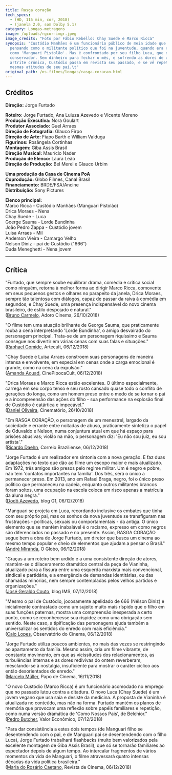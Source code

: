 ```yaml
---
title: Rasga coração
tech_specs:
  - (HD, 115 min, cor, 2018)
  - (janela 2.0, som Dolby 5.1)
category: Longas-metragens
image: /uploads/rgcor-imgr.jpeg
image_credits: "Foto por Fábio Rebello: Chay Suede e Marco Ricca"
synopsis: "Custódio Manhães é um funcionário público de meia idade que continua
  pensando como o militante político que foi na juventude, quando era conhecido
  como 'Manguari Pistolão'. Mas é confrontado por seu filho Luca, que o acusa de
  conservador. Sem dinheiro para fechar o mês, e sofrendo as dores de uma
  artrite crônica, Custódio passa em revista seu passado, e se vê repetindo as
  mesmas atitudes de seu pai.\t"
original_path: /os-filmes/longas/rasga-coracao.html
---
```

## Créditos

**Direção:** Jorge Furtado

**Roteiro**: Jorge Furtado, Ana Luiuza Azevedo e Vicente Moreno\
**Produção Executiva:** Nora Goulart\
**Produtor Associado:** Guel Arraes\
**Direção de Fotografia:** Glauco Firpo\
**Direção de Arte:** Fiapo Barth e William Valduga\
**Figurinos:** Rosângela Cortinhas\
**Montagem:** Giba Assis Brasil\
**Direção Musical:** Maurício Nader\
**Produção de Elenco:** Laura Leão\
**Direção de Produção:** Bel Merel e Glauco Urbim

**Uma produção da Casa de Cinema PoA**\
**Coprodução:** Globo Filmes, Canal Brasil\
**Financiamento:** BRDE/FSA/Ancine\
**Distribuição:** Sony Pictures

**Elenco principal:**\
Marco Ricca - Custódio Manhães (Manguari Pistolão)\
Drica Moraes - Nena\
Chay Suede - Luca\
Goerge Sauma - Lorde Bundinha\
João Pedro Zappa - Custódio jovem\
Luisa Arraes - Mil\
Anderson Vieira - Camargo Velho\
Nelson Diniz - pai de Custódio ("666")\
Duda Meneghetti - Nena jovem

- - -

## Crítica

"Furtado, que sempre soube equilibrar drama, comédia e crítica social como ninguém, retorna à melhor forma ao dirigir Marco Ricca, comovente em seus pequenos gestos e olhares no parapeito da janela, Drica Moraes, sempre tão talentosa com diálogos, capaz de passar da raiva à comédia em segundos, e Chay Suede, uma presença indispensável do novo cinema brasileiro, de estilo despojado e natural."\
([Bruno Carmelo](http://www.adorocinema.com/filmes/filme-252748/criticas-adorocinema/), Adoro Cinema, 26/10/2018)

"O filme tem uma atuação brilhante de George Sauma, que praticamente rouba a cena interpretando 'Lorde Bundinha', o amigo desvairado do personagem principal. Trata-se de um personagem riquíssimo e Sauma consegue nos divertir em várias cenas com suas falas e situações."\
([Raphael Gomide](http://artecult.com/2018-rasga-coracao/), Artecult, 06/12/2018)

"Chay Suede e Luisa Arraes constroem suas personagens de maneira intensa e envolvente, em especial em cenas onde a carga emocional é grande, como na cena da expulsão."\
([Amanda Aouad](https://www.cinepipocacult.com.br/2018/12/rasga-coracao.html), CinePipocaCult, 06/12/2018)

"Drica Moraes e Marco Ricca estão excelentes. O último especialmente, carrega em seu corpo tenso e seu rosto cansado quase todo o conflito de gerações do longa, como um homem preso entre o medo de se tornar o pai e a incompreensão das ações do filho - sua performance na explosão final de Custódio é catártica e impecável."\
([Daniel Oliveira](http://www.cinematorio.com.br/2018/10/critica-rasga-coracao-jorge-furtado-marco-ricca-chay-suede-drica-moraes/), Cinematório, 26/10/2018)

"Em RASGA CORAÇÃO, o personagem de um menestrel, largado da sociedade e errante entre noitadas de abuso, praticamente sintetiza o papel de Oduvaldo e Nelson, numa conjuntura atual em que há espaço para prisões abusivas; violão na mão, o personagem diz: 'Eu não sou juiz, eu sou artista'."\
([Ricardo Daehn](https://www.correiobraziliense.com.br/app/noticia/diversao-e-arte/2018/12/06/interna_diversao_arte,723500/tematicas-sociais-sao-destaque-em-estreias-nacionais.shtml), Correio Braziliense, 06/12/2018)

"Jorge Furtado é um realizador em sintonia com a nova geração. E faz duas adaptações no texto que dão ao filme um escopo maior e mais atualizado. Em 1972, três amigos são presos pelo regime militar. Um é negro e pobre, não tem 'contatos importantes na família'. Dos três, será o único a permanecer preso. Em 2013, ano em Rafael Braga, negro, foi o único preso político que permaneceu na cadeia, enquanto outros militantes brancos foram soltos, uma ocupação na escola coloca em risco apenas a matrícula da aluna negra."\
([Dodô Azevedo](https://g1.globo.com/pop-arte/blog/dodo-azevedo/post/2018/12/06/quem-e-voce-no-mundo.ghtml), blog G1, 06/12/2018)

"Manguari se projeta em Luca, recordando inclusive os embates que tinha com seu próprio pai, mas os sonhos da nova juventude se transfiguram nas frustrações - políticas, sexuais ou comportamentais - da antiga. O único elemento que se mantém inabalável é o racismo, expresso em como negros são diferenciados no passado e no presente. Assim, RASGA CORAÇÃO segue bem a obra de Jorge Furtado, um diretor que busca um cinema ao mesmo tempo popular e cheio de elementos que ajudam a pensar o Brasil."\
([André Miranda](https://oglobo.globo.com/rioshow/critica-rasga-coracao-23282941), O Globo, 06/12/2018)

"Graças a um roteiro bem urdido e a uma consistente direção de atores, mantém-se o dilaceramento dramático central da peça de Vianinha, atualizado para a fissura entre uma esquerda marxista mais convencional, sindical e partidária, e a emergência de demandas identitárias, ou das chamadas minorias, nem sempre contempladas pelos velhos partidos e organizações."\
([José Geraldo Couto](https://blogdoims.com.br/teatro-dilacerado/), blog IMS, 07/12/2018)

"Mesmo o pai de Custódio, jocosamente apelidado de 666 (Nélson Diniz) e inicialmente contrastado como um sujeito muito mais ríspido que o filho em suas funções paternas, mostra uma compreensão inesperada a certo ponto, como se reconhecesse sua rispidez como uma obrigação sem sentido. Neste caso, a tipificação das personagens ajuda também a universalizar os sentidos do enredo com mais eficiência."\
([Caio Lopes](https://observatoriodocinema.bol.uol.com.br/criticas/criticas-de-filmes/2018/12/critica-rasga-coracao), Observatório do Cinema, 06/12/2018)

"Jorge Furtado utiliza poucos ambientes, no mais das vezes se restringindo ao apartamento da família. Mesmo assim, cria um filme vibrante, de constante movimento, em que as vicissitudes dos relacionamentos, as turbulências internas e as dores redivivas do ontem reverberam, mesclando-se à nostalgia, insuficiente para mostrar o caráter cíclico aos então desorientados do enredo."\
([Marcelo Müller](https://www.papodecinema.com.br/filmes/rasga-coracao), Papo de Cinema, 16/11/2018)

"O novo Custódio (Marco Ricca) é um funcionário acomodado no emprego que no passado lutou contra a ditadura. O novo Luca (Chay Suede) é um jovem vegano que usa saia e desiste da medicina. A proposta de Vianinha é atualizada no conteúdo, mas não na forma. Furtado mantém os planos de memória que provocam uma reflexão sobre papéis familiares e repetição, como numa versão dramática de 'Como Nossos Pais', de Belchior."\
([Pedro Butcher](https://www.valor.com.br/cultura/6015649/rasga-coracao), Valor Econômico, 07/12/2018)

"Para dar consistência a estes dois tempos (de Manguari filho se desentendendo com o pai, e de Manguari pai se desentendendo com o filho Luca), Jorge Furtado trabalhará flashbacks (muito bem valorizados pela excelente montagem de Giba Assis Brasil), que só se tornarão familiares ao espectador depois de algum tempo. Ao intercalar fragmentos de vários momentos da vida de Manguari, o filme atravessará quatro intensas décadas da vida política brasileira."\
([Maria do Rosário Caetano](http://revistadecinema.com.br/2018/12/jorge-furtado-volta-a-ficcao-com-rasga-coracao/), Revista de Cinema, 06/12/2018)